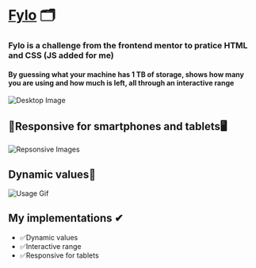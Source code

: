 # [Fylo](https://fylo-one.vercel.app/) 🗂
### Fylo is a challenge from the frontend mentor to pratice HTML and CSS (JS added for me)
#### By guessing what your machine has 1 TB of storage, shows how many you are using and how much is left, all through an interactive range
![Desktop Image](https://user-images.githubusercontent.com/65914461/86484979-e61c1700-bd2d-11ea-9d8b-8631e5a6a54a.png)

## 📱Responsive for smartphones and tablets🖥
![Repsonsive Images](https://user-images.githubusercontent.com/65914461/86493757-1e7d1e80-bd49-11ea-976d-53b8243a00a0.png)

## Dynamic values🔢
![Usage Gif](https://user-images.githubusercontent.com/65914461/86485666-b110c400-bd2f-11ea-8bf2-d4d71d205293.gif)

## My implementations ✔
* ✅Dynamic values
* ✅Interactive range
* ✅Responsive for tablets

